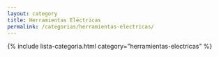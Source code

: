 ```yaml
---
layout: category
title: Herramientas Eléctricas
permalink: /categorias/herramientas-electricas/
---
```


{% include lista-categoria.html category="herramientas-electricas" %}
